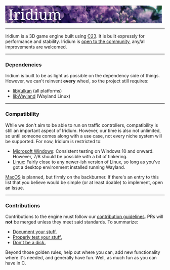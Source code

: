 ![iridium_logo](./Modules/iridium.jpg)


---

Iridium is a 3D game engine built using [C23](https://en.wikipedia.org/wiki/C23_(C_standard_revision)). It is built expressly for performance and stability. Iridium is [open to the community](./LICENSE.md), any/all improvements are welcomed.

---

### Dependencies
Iridium is built to be as light as possible on the dependency side of things. However, we can't reinvent **every** wheel, so the project still requires:

- [libVulkan](https://www.vulkan.org/) (all platforms)
- [libWayland](https://wayland.freedesktop.org/) (Wayland Linux)

---

### Compatibility
While we don't aim to be able to run on traffic controllers, compatibility is still an important aspect of Iridium. However, our time is also not unlimited, so until someone comes along with a use case, not every niche system will be supported. For now, Iridium is restricted to:

- [Microsoft Windows](https://www.microsoft.com/en-us/windows/): Consistent testing on  Windows 10 and onward. However, 7/8 should be possible with a bit of tinkering.
- [Linux](https://kernel.org/): Fairly close to any newer-ish version of Linux, so long as you've got a desktop environment installed running Wayland.

[MacOS](https://support.apple.com/mac) is planned, but firmly on the backburner. If there's an entry to this list that you believe would be simple (or at least doable) to implement, open an Issue.

---

### Contributions
Contributions to the engine must follow our [contribution guidelines](./CONTRIBUTING.md). PRs will **not** be merged unless they meet said standards. To summarize:

- [Document your stuff.](./CONTRIBUTING.md#documentation)
- [Properly test your stuff.](./CONTRIBUTING.md#testing)
- [Don't be a dick.](./CONTRIBUTING.md#community-interaction)

Beyond those golden rules, help out where you can, add new functionality where it's needed, and generally have fun. Well, as much fun as you can have in C.